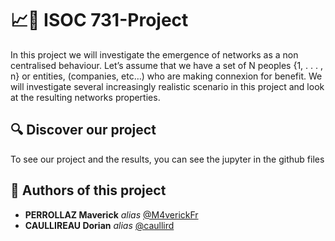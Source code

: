 # 📈💭 ISOC 731-Project

In this project we will investigate the emergence of networks as a non centralised behaviour. Let’s assume that we have a set of N peoples {1, . . . , n} or entities, (companies, etc…) who are making connexion for benefit. We will investigate several increasingly realistic scenario in this project and look at the resulting networks properties.

## 🔍 Discover our project

To see our project and the results, you can see the jupyter in the github files


## 💪 Authors of this project

* **PERROLLAZ Maverick** _alias_ [@M4verickFr](https://github.com/M4verickFr)
* **CAULLIREAU Dorian** _alias_ [@caullird](https://github.com/caullird)
